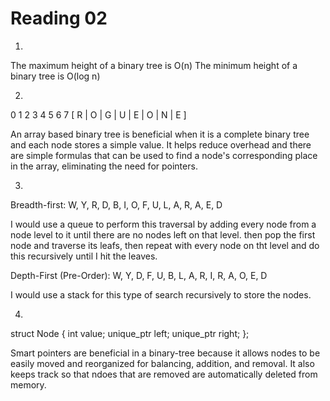 Reading 02
==========

1. 
The maximum height of a binary tree is O(n)
The minimum height of a binary tree is O(log n)

2. 
  0   1   2   3   4   5   6   7
[ R | O | G | U | E | O | N | E ]

An array based binary tree is beneficial when it is a complete binary 
tree and each node stores a simple value. It helps reduce overhead and 
there are simple formulas that can be used to find a node's corresponding 
place in the array, eliminating the need for pointers. 

3. 
Breadth-first:
W, Y, R, D, B, I, O, F, U, L, A, R, A, E, D

I would use a queue to perform this traversal by adding every node 
from a node level to it until there are no nodes left on that level. 
then pop the first node and traverse its leafs, then repeat with every 
node on tht level and do this recursively until I hit the leaves.

Depth-First (Pre-Order):
W, Y, D, F, U, B, L, A, R, I, R, A, O, E, D

I would use a stack for this type of search recursively to store the nodes. 

4. 
struct Node {
    int          value;
    unique_ptr<Node> left;
    unique_ptr<Node> right;
};

Smart pointers are beneficial in a binary-tree because it allows nodes to be 
easily moved and reorganized for balancing, addition, and removal. It also 
keeps track so that ndoes that are removed are automatically deleted from 
memory.
